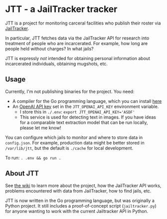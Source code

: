 # JTT - a JailTracker tracker

JTT is a project for monitoring carceral facilities who publish their roster via [JailTracker](https://jailtracker.com/).

In particular, JTT fetches data via the JailTracker API for research into treatment of people who are incarcerated.
For example, how long are people held without charges? In what jails?

JTT is expressly *not* intended for obtaining personal information about incarcerated individuals, obtaining mugshots, etc.

## Usage
Currently, I'm not publishing binaries for the project. You need:

* A compiler for the Go programming language, which you can install [here](https://go.dev/doc/install)
* An [OpenAI API key](https://platform.openai.com/docs/quickstart) set in the `JTT_OPENAI_API_KEY` environment variable.
    * I store this in `./.env`: `export JTT_OPENAI_API_KEY='ASDF'`
    * This service is used for detecting text in images. If you have ideas for a comparable text extraction model that can be run locally, please let me know!

You can configure which jails to monitor and where to store data in `config.json`. For example, production data might be better stored in `/var/lib/jtt`, but the default is `./cache` for local development.

To run: `. .env && go run .`

## About JTT
See [the wiki](https://github.com/eenblam/jtt/wiki) to learn more about the project, how the JailTracker API works, problems encountered with data from JailTracker, how to find jails, etc.

JTT is now written in the Go programming language, but was originally a Python project. It still includes a proof-of-concept script (`jailtracker.py`) for anyone wanting to work with the current Jailtracker API in Python.